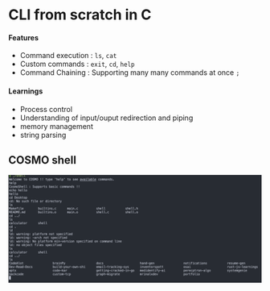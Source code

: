 # CLI from scratch in C

#### Features
- Command execution : `ls`, `cat`
- Custom commands : `exit`, `cd`, `help`
- Command Chaining : Supporting many many commands at once `;` 

#### Learnings 

- Process control 
- Understanding of input/ouput redirection and piping
- memory management
- string parsing

## COSMO shell
![](./banner.png)